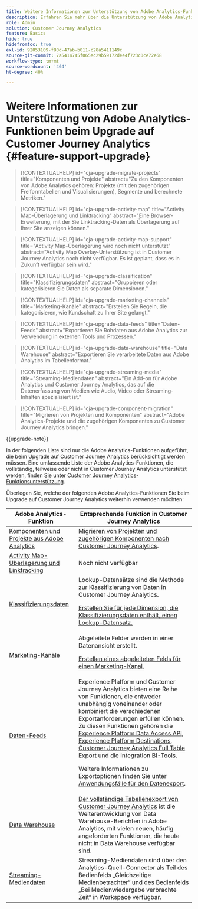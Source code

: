 ```yaml
---
title: Weitere Informationen zur Unterstützung von Adobe Analytics-Funktionen beim Upgrade auf Customer Journey Analytics
description: Erfahren Sie mehr über die Unterstützung von Adobe Analytics-Funktionen beim Upgrade auf Customer Journey Analytics
role: Admin
solution: Customer Journey Analytics
feature: Basics
hide: true
hidefromtoc: true
exl-id: 92053109-f80d-47ab-b011-c28a5411149c
source-git-commit: 7a5414745f065ec29b59172dee4f723c0ce72e68
workflow-type: tm+mt
source-wordcount: '464'
ht-degree: 40%

---
```


# Weitere Informationen zur Unterstützung von Adobe Analytics-Funktionen beim Upgrade auf Customer Journey Analytics {#feature-support-upgrade}

<!-- markdownlint-disable MD034 -->

>[!CONTEXTUALHELP]
>id="cja-upgrade-migrate-projects"
>title="Komponenten und Projekte"
>abstract="Zu den Komponenten von Adobe Analytics gehören: Projekte (mit den zugehörigen Freiformtabellen und Visualisierungen), Segmente und berechnete Metriken."

<!-- markdownlint-enable MD034 -->

<!-- markdownlint-disable MD034 -->

>[!CONTEXTUALHELP]
>id="cja-upgrade-activity-map"
>title="Activity Map-Überlagerung und Linktracking"
>abstract="Eine Browser-Erweiterung, mit der Sie Linktracking-Daten als Überlagerung auf Ihrer Site anzeigen können."

<!-- markdownlint-enable MD034 -->

<!-- markdownlint-disable MD034 -->

>[!CONTEXTUALHELP]
>id="cja-upgrade-activity-map-support"
>title="Activity Map-Überlagerung wird noch nicht unterstützt"
>abstract="Activity Map Overlay-Unterstützung ist in Customer Journey Analytics noch nicht verfügbar. Es ist geplant, dass es in Zukunft verfügbar sein wird."

<!-- markdownlint-enable MD034 -->

<!-- markdownlint-disable MD034 -->

>[!CONTEXTUALHELP]
>id="cja-upgrade-classification"
>title="Klassifizierungsdaten"
>abstract="Gruppieren oder kategorisieren Sie Daten als separate Dimensionen."

<!-- markdownlint-enable MD034 -->

<!-- markdownlint-disable MD034 -->

>[!CONTEXTUALHELP]
>id="cja-upgrade-marketing-channels"
>title="Marketing-Kanäle"
>abstract="Erstellen Sie Regeln, die kategorisieren, wie Kundschaft zu Ihrer Site gelangt."

<!-- markdownlint-enable MD034 -->

<!-- markdownlint-disable MD034 -->

>[!CONTEXTUALHELP]
>id="cja-upgrade-data-feeds"
>title="Daten-Feeds"
>abstract="Exportieren Sie Rohdaten aus Adobe Analytics zur Verwendung in externen Tools und Prozessen."

<!-- markdownlint-enable MD034 -->

<!-- markdownlint-disable MD034 -->

>[!CONTEXTUALHELP]
>id="cja-upgrade-data-warehouse"
>title="Data Warehouse"
>abstract="Exportieren Sie verarbeitete Daten aus Adobe Analytics im Tabellenformat."

<!-- markdownlint-enable MD034 -->

<!-- markdownlint-disable MD034 -->

>[!CONTEXTUALHELP]
>id="cja-upgrade-streaming-media"
>title="Streaming-Mediendaten"
>abstract="Ein Add-on für Adobe Analytics und Customer Journey Analytics, das auf die Datenerfassung von Medien wie Audio, Video oder Streaming-Inhalten spezialisiert ist."

<!-- markdownlint-enable MD034 -->

<!-- markdownlint-disable MD034 -->

>[!CONTEXTUALHELP]
>id="cja-upgrade-component-migration"
>title="Migrieren von Projekten und Komponenten"
>abstract="Adobe Analytics-Projekte und die zugehörigen Komponenten zu Customer Journey Analytics bringen."

<!-- markdownlint-enable MD034 -->

{{upgrade-note}}

In der folgenden Liste sind nur die Adobe Analytics-Funktionen aufgeführt, die beim Upgrade auf Customer Journey Analytics berücksichtigt werden müssen. Eine umfassende Liste der Adobe Analytics-Funktionen, die vollständig, teilweise oder nicht in Customer Journey Analytics unterstützt werden, finden Sie unter [Customer Journey Analytics-Funktionsunterstützung](/help/getting-started/aa-vs-cja/cja-aa.md).

Überlegen Sie, welche der folgenden Adobe Analytics-Funktionen Sie beim Upgrade auf Customer Journey Analytics weiterhin verwenden möchten:

| Adobe Analytics-Funktion | Entsprechende Funktion in Customer Journey Analytics |
|---------|----------|
| [Komponenten und Projekte aus Adobe Analytics](https://experienceleague.adobe.com/en/docs/analytics/analyze/analysis-workspace/build-workspace-project/freeform-overview) | [Migrieren von Projekten und zugehörigen Komponenten nach Customer Journey Analytics](https://experienceleague.adobe.com/en/docs/analytics/admin/admin-tools/component-migration/prepare-component-migration). |
| [Activity Map-Überlagerung und Linktracking](https://experienceleague.adobe.com/en/docs/analytics/analyze/activity-map/overview) | Noch nicht verfügbar |
| [Klassifizierungsdaten](https://experienceleague.adobe.com/en/docs/analytics/components/classifications/c-classifications) | Lookup-Datensätze sind die Methode zur Klassifizierung von Daten in Customer Journey Analytics.<p>[Erstellen Sie für jede Dimension, die Klassifizierungsdaten enthält, einen Lookup-Datensatz.](/help/getting-started/cja-upgrade/cja-upgrade-dataset-lookup.md)</p> |
| [Marketing-Kanäle](https://experienceleague.adobe.com/en/docs/analytics/components/marketing-channels/c-getting-started-mchannel) | Abgeleitete Felder werden in einer Datenansicht erstellt. <p>[Erstellen eines abgeleiteten Felds für einen Marketing-Kanal.](/help/getting-started/cja-upgrade/cja-upgrade-marketing-channel.md)</p> |
| [Daten-Feeds](https://experienceleague.adobe.com/en/docs/analytics/export/analytics-data-feed/data-feed-overview) | Experience Platform und Customer Journey Analytics bieten eine Reihe von Funktionen, die entweder unabhängig voneinander oder kombiniert die verschiedenen Exportanforderungen erfüllen können. Zu diesen Funktionen gehören die [Experience Platform Data Access API](https://experienceleague.adobe.com/docs/experience-platform/data-access/api.html?lang=de), [Experience Platform Destinations](https://experienceleague.adobe.com/docs/experience-platform/destinations/ui/activate/export-datasets.html?lang=de), [Customer Journey Analytics Full Table Export](/help/analysis-workspace/export/export-cloud.md) und die Integration [BI-Tools](/help/data-views/bi-extension.md).<p>Weitere Informationen zu Exportoptionen finden Sie unter [Anwendungsfälle für den Datenexport](/help/use-cases/data-export/overview.md).</p> |
| [Data Warehouse](https://experienceleague.adobe.com/en/docs/analytics/export/data-warehouse/data-warehouse) | [Der vollständige Tabellenexport von Customer Journey Analytics](/help/analysis-workspace/export/export-cloud.md) ist die Weiterentwicklung von Data Warehouse-Berichten in Adobe Analytics, mit vielen neuen, häufig angeforderten Funktionen, die heute nicht in Data Warehouse verfügbar sind. |
| [Streaming-Mediendaten](https://experienceleague.adobe.com/de/docs/media-analytics/using/media-overview) | Streaming-Mediendaten sind über den Analytics-Quell-Connector als Teil des Bedienfelds „Gleichzeitige Medienbetrachter“ und des Bedienfelds „Bei Medienwiedergabe verbrachte Zeit“ in Workspace verfügbar. |
